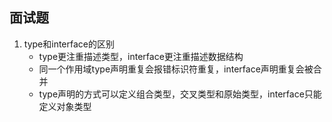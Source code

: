 ## 面试题

1. type和interface的区别
   - type更注重描述类型，interface更注重描述数据结构
   - 同一个作用域type声明重复会报错标识符重复，interface声明重复会被合并
   - type声明的方式可以定义组合类型，交叉类型和原始类型，interface只能定义对象类型